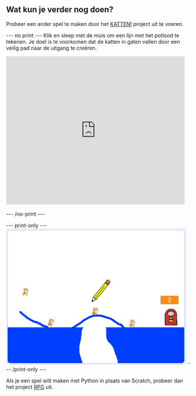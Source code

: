## Wat kun je verder nog doen?

Probeer een ander spel te maken door het [KATTEN!](https://projects.raspberrypi.org/nl-NL/projects/cats?utm_source=pathway&utm_medium=whatnext&utm_campaign=projects) project uit te voeren.

--- no print --- Klik en sleep met de muis om een lijn met het potlood te tekenen. Je doel is te voorkomen dat de katten in gaten vallen door een veilig pad naar de uitgang te creëren.

<div class="scratch-preview">
  <iframe allowtransparency="true" width="485" height="402" src="https://scratch.mit.edu/projects/embed/253667883/?autostart=false" frameborder="0" scrolling="no"></iframe>
</div>

--- /no-print ---

--- print-only --- ![Cats finished](images/cats-finished.png) --- /print-only ---

Als je een spel wilt maken met Python in plaats van Scratch, probeer dan het project [RPG](https://projects.raspberrypi.org/nl-NL/projects/rpg?utm_source=pathway&utm_medium=whatnext&utm_campaign=projects) uit.
